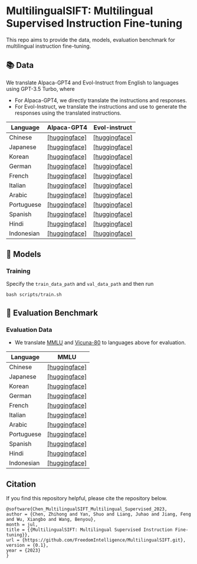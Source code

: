 # MultilingualSIFT: Multilingual Supervised Instruction Fine-tuning

This repo aims to provide the data, models, evaluation benchmark for multilingual instruction fine-tuning.

## 📚 Data
We translate Alpaca-GPT4 and Evol-Instruct from English to languages using GPT-3.5 Turbo, where

* For Alpaca-GPT4, we directly translate the instructions and responses.
* For Evol-Instruct, we translate the instructions and use to generate the responses using the translated instructions.

| Language   | Alpaca-GPT4                                                                                 | Evol-instruct                                                                                 |
|------------|---------------------------------------------------------------------------------------------|-----------------------------------------------------------------------------------------------|
| Chinese    | [[huggingface]](https://huggingface.co/datasets/FreedomIntelligence/alpaca-gpt4-chinese)    | [[huggingface]](https://huggingface.co/datasets/FreedomIntelligence/evol-instruct-chinese)    | 
| Japanese   | [[huggingface]](https://huggingface.co/datasets/FreedomIntelligence/alpaca-gpt4-japanese)   | [[huggingface]](https://huggingface.co/datasets/FreedomIntelligence/evol-instruct-japanese)   | 
| Korean     | [[huggingface]](https://huggingface.co/datasets/FreedomIntelligence/alpaca-gpt4-korean)     | [[huggingface]](https://huggingface.co/datasets/FreedomIntelligence/evol-instruct-korean)     | 
| German     | [[huggingface]](https://huggingface.co/datasets/FreedomIntelligence/alpaca-gpt4-deutsch)    | [[huggingface]](https://huggingface.co/datasets/FreedomIntelligence/evol-instruct-deutsch)    | 
| French     | [[huggingface]](https://huggingface.co/datasets/FreedomIntelligence/alpaca-gpt4-french)     | [[huggingface]](https://huggingface.co/datasets/FreedomIntelligence/evol-instruct-french)     | 
| Italian    | [[huggingface]](https://huggingface.co/datasets/FreedomIntelligence/alpaca-gpt4-italian)    | [[huggingface]](https://huggingface.co/datasets/FreedomIntelligence/evol-instruct-italian)    | 
| Arabic     | [[huggingface]](https://huggingface.co/datasets/FreedomIntelligence/alpaca-gpt4-arabic)     | [[huggingface]](https://huggingface.co/datasets/FreedomIntelligence/evol-instruct-arabic)     | 
| Portuguese | [[huggingface]](https://huggingface.co/datasets/FreedomIntelligence/alpaca-gpt4-portuguese) | [[huggingface]](https://huggingface.co/datasets/FreedomIntelligence/evol-instruct-portuguese) | 
| Spanish    | [[huggingface]](https://huggingface.co/datasets/FreedomIntelligence/alpaca-gpt4-spanish)    | [[huggingface]](https://huggingface.co/datasets/FreedomIntelligence/evol-instruct-spanish)    | 
| Hindi      | [[huggingface]](https://huggingface.co/datasets/FreedomIntelligence/alpaca-gpt4-hindi)      | [[huggingface]](https://huggingface.co/datasets/FreedomIntelligence/evol-instruct-hindi)      | 
| Indonesian | [[huggingface]](https://huggingface.co/datasets/FreedomIntelligence/alpaca-gpt4-indonesian) | [[huggingface]](https://huggingface.co/datasets/FreedomIntelligence/evol-instruct-indonesian) | 

## 🤖 Models
### Training
Specify the `train_data_path` and `val_data_path` and then run
```shell
bash scripts/train.sh
```


## 💯 Evaluation Benchmark

### Evaluation Data

* We translate [MMLU](https://github.com/hendrycks/test) and [Vicuna-80](https://github.com/lm-sys/FastChat/blob/main/fastchat/llm_judge/data/vicuna_bench/question.jsonl) to languages above for evaluation.

| Language   | MMLU                                                                                 |
|------------|--------------------------------------------------------------------------------------|
| Chinese    | [[huggingface]](https://huggingface.co/datasets/FreedomIntelligence/MMLU_Chinese)    |
| Japanese   | [[huggingface]](https://huggingface.co/datasets/FreedomIntelligence/MMLU_Japanese)   |
| Korean     | [[huggingface]](https://huggingface.co/datasets/FreedomIntelligence/MMLU_Korean)     |
| German     | [[huggingface]](https://huggingface.co/datasets/FreedomIntelligence/MMLU_Deutsch)    |
| French     | [[huggingface]](https://huggingface.co/datasets/FreedomIntelligence/MMLU_French)     |
| Italian    | [[huggingface]](https://huggingface.co/datasets/FreedomIntelligence/MMLU_Italian)    |
| Arabic     | [[huggingface]](https://huggingface.co/datasets/FreedomIntelligence/MMLU_Arabic)     |
| Portuguese | [[huggingface]](https://huggingface.co/datasets/FreedomIntelligence/MMLU_Portuguese) |
| Spanish    | [[huggingface]](https://huggingface.co/datasets/FreedomIntelligence/MMLU_Spanish)    |
| Hindi      | [[huggingface]](https://huggingface.co/datasets/FreedomIntelligence/MMLU_Hindi)      |
| Indonesian | [[huggingface]](https://huggingface.co/datasets/FreedomIntelligence/MMLU_Indonesian) |

## Citation

If you find this repository helpful, please cite the repository below.

```angular2
@software{Chen_MultilingualSIFT_Multilingual_Supervised_2023,
author = {Chen, Zhihong and Yan, Shuo and Liang, Juhao and Jiang, Feng and Wu, Xiangbo and Wang, Benyou},
month = jul,
title = {{MultilingualSIFT: Multilingual Supervised Instruction Fine-tuning}},
url = {https://github.com/FreedomIntelligence/MultilingualSIFT.git},
version = {0.1},
year = {2023}
}
```
